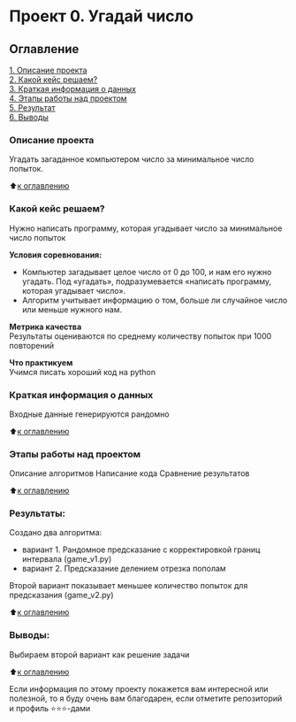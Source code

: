 # Проект 0. Угадай число

## Оглавление  
[1. Описание проекта](.README.md#Описание-проекта)  
[2. Какой кейс решаем?](.README.md#Какой-кейс-решаем)  
[3. Краткая информация о данных](.README.md#Краткая-информация-о-данных)  
[4. Этапы работы над проектом](.README.md#Этапы-работы-над-проектом)  
[5. Результат](.README.md#Результат)    
[6. Выводы](.README.md#Выводы) 

### Описание проекта    
Угадать загаданное компьютером число за минимальное число попыток.

:arrow_up:[к оглавлению](_)


### Какой кейс решаем?    
Нужно написать программу, которая угадывает число за минимальное число попыток

**Условия соревнования:**  
- Компьютер загадывает целое число от 0 до 100, и нам его нужно угадать. Под «угадать», подразумевается «написать программу, которая угадывает число».
- Алгоритм учитывает информацию о том, больше ли случайное число или меньше нужного нам.

**Метрика качества**     
Результаты оцениваются по среднему количеству попыток при 1000 повторений

**Что практикуем**     
Учимся писать хороший код на python


### Краткая информация о данных
Входные данные генерируются рандомно
  
:arrow_up:[к оглавлению](.README.md#Оглавление)


### Этапы работы над проектом  
Описание алгоритмов
Написание кода
Сравнение результатов

:arrow_up:[к оглавлению](.README.md#Оглавление)


### Результаты:  
Создано два алгоритма:
- вариант 1. Рандомное предсказание с корректировкой границ интервала (game_v1.py)
- вариант 2. Предсказание делением отрезка пополам

Второй вариант показывает меньшее количество попыток для предсказания (game_v2.py)

:arrow_up:[к оглавлению](.README.md#Оглавление)


### Выводы:  
Выбираем второй вариант как решение задачи

:arrow_up:[к оглавлению](.README.md#Оглавление)


Если информация по этому проекту покажется вам интересной или полезной, то я буду очень вам благодарен, если отметите репозиторий и профиль ⭐️⭐️⭐️-дами